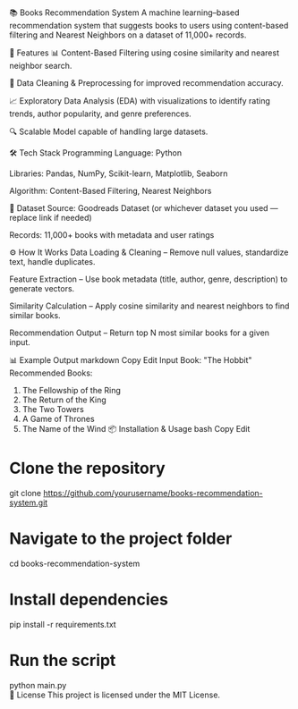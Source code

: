 📚 Books Recommendation System
A machine learning–based recommendation system that suggests books to users using content-based filtering and Nearest Neighbors on a dataset of 11,000+ records.

🚀 Features
📊 Content-Based Filtering using cosine similarity and nearest neighbor search.

🧹 Data Cleaning & Preprocessing for improved recommendation accuracy.

📈 Exploratory Data Analysis (EDA) with visualizations to identify rating trends, author popularity, and genre preferences.

🔍 Scalable Model capable of handling large datasets.

🛠️ Tech Stack
Programming Language: Python

Libraries: Pandas, NumPy, Scikit-learn, Matplotlib, Seaborn

Algorithm: Content-Based Filtering, Nearest Neighbors

📂 Dataset
Source: Goodreads Dataset (or whichever dataset you used — replace link if needed)

Records: 11,000+ books with metadata and user ratings

⚙️ How It Works
Data Loading & Cleaning – Remove null values, standardize text, handle duplicates.

Feature Extraction – Use book metadata (title, author, genre, description) to generate vectors.

Similarity Calculation – Apply cosine similarity and nearest neighbors to find similar books.

Recommendation Output – Return top N most similar books for a given input.

📊 Example Output
markdown
Copy
Edit
Input Book: "The Hobbit"
Recommended Books:
1. The Fellowship of the Ring
2. The Return of the King
3. The Two Towers
4. A Game of Thrones
5. The Name of the Wind
📦 Installation & Usage
bash
Copy
Edit
# Clone the repository
git clone https://github.com/yourusername/books-recommendation-system.git  

# Navigate to the project folder
cd books-recommendation-system  

# Install dependencies
pip install -r requirements.txt  

# Run the script
python main.py  
📜 License
This project is licensed under the MIT License.
